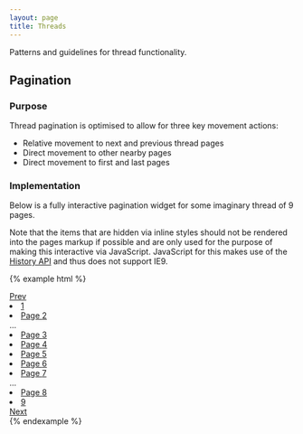 ```yaml
---
layout: page
title: Threads
---
```


Patterns and guidelines for thread functionality.

## Pagination

### Purpose
Thread pagination is optimised to allow for three key movement actions:

 * Relative movement to next and previous thread pages
 * Direct movement to other nearby pages
 * Direct movement to first and last pages

### Implementation
Below is a fully interactive pagination widget for some imaginary thread of 9 pages.

Note that the items that are hidden via inline styles should not be rendered into the pages markup if possible and are only used for the purpose of making this interactive via JavaScript. JavaScript for this makes use of the [History API](https://developer.mozilla.org/en-US/docs/Web/API/History_API) and thus does not support IE9.

{% example html %}
<nav class="thread-pagination">
  <a href="#" class="thread-pagination__previous" aria-label="Previous page">Prev</a>
  <li class="thread-pagination__item is-first-item"><a href="#" class="js-thread-pagination-item" data-target-item="1" aria-label="First page">1</a></li>
  <li class="thread-pagination__item"><a href="#" class="js-thread-pagination-item" data-target-item="2"><span class="sr-only">Page </span>2</a></li>
  <span class="thread-pagination__ellipsis--first" aria-hidden="true">...</span>
  <li class="thread-pagination__item"><a href="#" class="js-thread-pagination-item" data-target-item="3"><span class="sr-only">Page </span>3</a></li>
  <li class="thread-pagination__item"><a href="#" class="js-thread-pagination-item" data-target-item="4"><span class="sr-only">Page </span>4</a></li>
  <li class="thread-pagination__item"><a href="#" class="js-thread-pagination-item" data-target-item="5"><span class="sr-only">Page </span>5</a></li>
  <li class="thread-pagination__item"><a href="#" class="js-thread-pagination-item" data-target-item="6"><span class="sr-only">Page </span>6</a></li>
  <li class="thread-pagination__item"><a href="#" class="js-thread-pagination-item" data-target-item="7"><span class="sr-only">Page </span>7</a></li>
  <span class="thread-pagination__ellipsis--last" aria-hidden="true">...</span>
  <li class="thread-pagination__item"><a href="#" class="js-thread-pagination-item" data-target-item="8"><span class="sr-only">Page </span>8</a></li>
  <li class="thread-pagination__item is-last-item"><a href="#" class="js-thread-pagination-item" data-target-item="9" aria-label="Last page">9</a></li>
  <a href="#" class="thread-pagination__next" aria-label="Next page">Next</a>
</nav>
{% endexample %}
